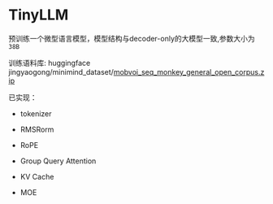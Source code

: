 # TinyLLM

预训练一个微型语言模型，模型结构与decoder-only的大模型一致,参数大小为`38B`

训练语料库: huggingface jingyaogong/minimind_dataset/[mobvoi_seq_monkey_general_open_corpus.zip](https://huggingface.co/datasets/jingyaogong/minimind_dataset/blob/main/mobvoi_seq_monkey_general_open_corpus.zip)

已实现：

- tokenizer

- RMSRorm

- RoPE

- Group Query Attention

- KV Cache

- MOE


